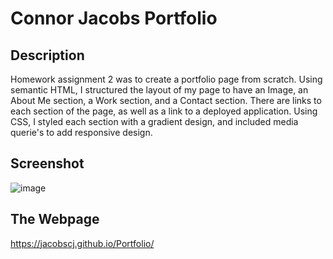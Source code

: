 # Connor Jacobs Portfolio

## Description

Homework assignment 2 was to create a portfolio page from scratch. Using semantic HTML, I structured the layout of my page to have an Image, an About Me section, a Work section, and a Contact section. There are links to each section of the page, as well as a link to a deployed application. Using CSS, I styled each section with a gradient design, and included media querie's to add responsive design.

## Screenshot

![image](https://user-images.githubusercontent.com/77179391/108016583-e5947000-6fe0-11eb-821d-e1c58522138b.png)

## The Webpage

https://jacobscj.github.io/Portfolio/
